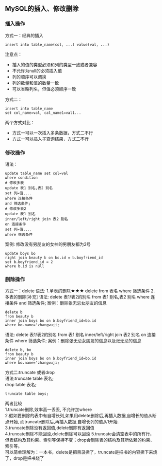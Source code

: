 ## MySQL的插入、修改删除
### 插入操作
方式一：经典的插入
```mysql
insert into table_name(col, ...) value(val, ...)
```
注意点：  
* 插入的值的类型必须和列的类型一致或者兼容
* 不允许为null的必须插入值
* 列的顺序可以调换
* 列的数量和值的数量一致
* 可以省略列名，但值必须顺序一致  

方式二：
```mysql
insert into table_name 
set col_name=val, cal_name1=val1...
```
两个方式对比：  
* 方式一可以一次插入多条数据，方式二不行
* 方式一可以插入子查询结果，方式二不行
### 修改操作
语法：
```mysql
update table_name set col=val 
where condition
# 修改多表
update 表1 别名,表2 别名
set 列=值,...
where 连接条件
and 筛选条件;
# 修改多表2
update 表1 别名
inner/left/right join 表2 别名
on 连接条件
set 列=值,...
where 筛选条件
```
案例: 修改没有男朋友的女神的男朋友都为2号
```mysql
update boys bo 
right join beauty b on bo.id = b.boyfriend_id
set b.boyfriend_id = 2
where b.id is null
```
### 删除操作
方式一：delete
语法:
1.单表的删除★★★
delete from 表名 where 筛选条件
2.多表的删除[补充]
语法:
delete 表1/表2的别名 from 表1 别名,表2 别名 where 连接条件 and 筛选条件;
案例：删除张无忌女朋友的信息
```mysql
delete b
from beauty b
inner join boys bo on b.boyfriend_id=bo.id
where bo.name='zhangwuji;
```
语法:
delete 表1/表2的别名 from 表1 别名
inner/left/right join 表2 别名
on 连接条件
where 筛选条件;
案例：删除张无忌女朋友的信息以及张无忌的信息
```mysql
delete b, bo
from beauty b
inner join boys bo on b.boyfriend_id=bo.id
where bo.name='zhangwuji;
```
方式二:truncate 或者drop  
语法:truncate table 表名;  
drop table 表名;
```mysql
truncate table boys;
```
两者比较  
1.truncate删除,效率高一丢丢, 不允许加where  
2.假如要删除的表中有自增长列,如果用delete删除后,再插入数据,自增长的值从断点开始,
而truncate删除后,再插入数据,自增长列的值从1开始.  
3.truncate删除没有返回值,delete删除有返回值  
4.truncate删除不能回滚,delete删除可以回滚
5.truncate会清空表中的所有行，但表结构及其约束、索引等保持不变；drop会删除表的结构及其所依赖的约束、索引等。  
可以简单理解为：一本书，delete是把目录撕了，truncate是把书的内容撕下来烧了，drop是把书烧了